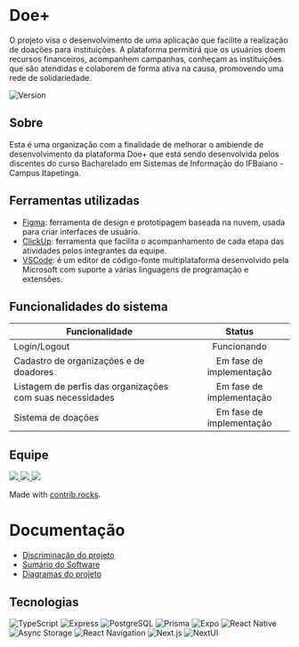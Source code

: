 # Doe+ 
O projeto visa o desenvolvimento de uma aplicação que facilite a realização de doações para instituições. A plataforma permitirá que os usuários doem recursos financeiros, acompanhem campanhas, conheçam as instituições que são atendidas e colaborem de forma ativa na causa, promovendo uma rede de solidariedade.

![Version](https://img.shields.io/badge/Version-1.0.0-green?style=for-the-badge)

## Sobre
Esta é uma organização com a finalidade de melhorar o ambiende de desenvolvimento da plataforma Doe+ que está sendo desenvolvida pelos discentes do curso Bacharelado em Sistemas de Informação do IFBaiano - Campus Itapetinga.

## Ferramentas utilizadas
- [Figma](figma.com): ferramenta de design e prototipagem baseada na nuvem, usada para criar interfaces de usuário.
- [ClickUp](https://app.clickup.com/login): ferramenta que facilita o acompanhamento de cada etapa das atividades pelos integrantes da equipe.
- [VSCode](https://code.visualstudio.com/): é um editor de código-fonte multiplataforma desenvolvido pela Microsoft com suporte a várias linguagens de programação e extensões.

## Funcionalidades do sistema
| Funcionalidade   | Status |
|------------------|:------:|
| Login/Logout |  Funcionando | 
| Cadastro de organizações e de doadores |  Em fase de implementação  | 
| Listagem de perfis das organizações com suas necessidades |  Em fase de implementação  | 
| Sistema de doações |  Em fase de implementação  |


## Equipe
<a href="https://github.com/doemais-ifbaiano/backend/graphs/contributors">
  <img src="https://contrib.rocks/image?repo=doemais-ifbaiano/backend" />
</a>

<a href="https://github.com/doemais-ifbaiano/web/graphs/contributors">
  <img src="https://contrib.rocks/image?repo=doemais-ifbaiano/web" />
</a>

<a href="https://github.com/doemais-ifbaiano/mobile/graphs/contributors">
  <img src="https://contrib.rocks/image?repo=doemais-ifbaiano/mobile" />
</a>

Made with [contrib.rocks](https://contrib.rocks).

# Documentação
- [Discriminação do projeto](https://www.notion.so/Discrimina-o-do-Projeto-130ed73329ec801694f7da8453025415)
- [Sumário do Software](https://www.notion.so/Sum-rio-do-Software-130ed73329ec80c59108fe89f29d2966)
- [Diagramas do projeto](https://www.notion.so/Diagramas-do-Projeto-21eefe48990b4ea788f844fed4e13a65)


## Tecnologias

![TypeScript](https://img.shields.io/badge/TypeScript-3178C6?style=flat&logo=typescript&logoColor=white)
![Express](https://img.shields.io/badge/Express.js-000000?style=flat&logo=express&logoColor=white)
![PostgreSQL](https://img.shields.io/badge/PostgreSQL-316192?style=flat&logo=postgresql&logoColor=white)
![Prisma](https://img.shields.io/badge/Prisma-2D3748?style=flat&logo=prisma&logoColor=white)
![Expo](https://img.shields.io/badge/Expo-000020?style=flat&logo=expo&logoColor=white)
![React Native](https://img.shields.io/badge/React_Native-20232A?style=flat&logo=react&logoColor=61DAFB)
![Async Storage](https://img.shields.io/badge/Async_Storage-000000?style=flat&logo=react&logoColor=white)
![React Navigation](https://img.shields.io/badge/React_Navigation-20232A?style=flat&logo=react&logoColor=white)
![Next.js](https://img.shields.io/badge/Next.js-000000?style=flat&logo=next.js&logoColor=white)
![NextUI](https://img.shields.io/badge/NextUI-000000?style=flat&logo=data:image/png;base64,iVBORw0KGgoAAAANSUhEUgAAAAoAAAAKCAYAAACNMs+9AAAAJUlEQVR42mNgQANGMGrA6MmgAzXyBASWocLiJWCRGCUJRBcA0Q4CdyaAdAAAAAElFTkSuQmCC&logoColor=white)
